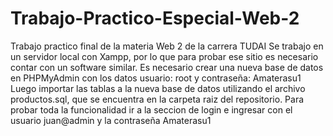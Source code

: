 # Trabajo-Practico-Especial-Web-2
 Trabajo practico final de la materia Web 2 de la carrera TUDAI
 Se trabajo en un servidor local con Xampp, por lo que para probar ese sitio es necesario contar con un software similar.
 Es necesario crear una nueva base de datos en PHPMyAdmin con los datos usuario: root y contraseña: Amaterasu1
 Luego importar las tablas a la nueva base de datos utilizando el archivo productos.sql, que se encuentra en la carpeta raiz del repositorio.
 Para probar toda la funcionalidad ir a la seccion de login e ingresar con el usuario juan@admin y la contraseña Amaterasu1
